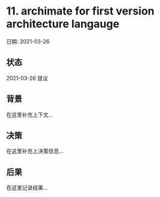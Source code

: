 # 11. archimate for first version architecture langauge

日期: 2021-03-26

## 状态

2021-03-26 提议

## 背景

在这里补充上下文...

## 决策

在这里补充上决策信息...

## 后果

在这里记录结果...

